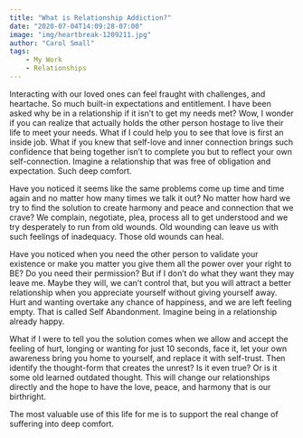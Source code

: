 ```yaml
---
title: "What is Relationship Addiction?"
date: "2020-07-04T14:09:28-07:00"
image: "img/heartbreak-1209211.jpg"
author: "Carol Small"
tags:
    - My Work
    - Relationships
---
```


Interacting with our loved ones can feel fraught with challenges, and heartache.
So much built-in expectations and entitlement. I have been asked why be in a
relationship if it isn’t to get my needs met? Wow, I wonder if you can realize
that actually holds the other person hostage to live their life to meet your
needs.  What if I could help you to see that love is first an inside job. What
if you knew that self-love and inner connection brings such confidence that
being together isn’t to complete you but to reflect your own self-connection.
Imagine a relationship that was free of obligation and expectation. Such deep
comfort.

Have you noticed it seems like the same problems come up time and time again and
no matter how many times we talk it out?  No matter how hard we try to find the
solution to create harmony and peace and connection that we crave? We complain,
negotiate, plea, process all to get understood and we try desperately to run
from old wounds. Old wounding can leave us with such feelings of inadequacy.
Those old wounds can heal.

Have you noticed when you need the other person to validate your existence or
make you matter you give them all the power over your right to BE? Do you need
their permission? But if I don’t do what they want they may leave me.  Maybe
they will, we can’t control that, but you will attract a better relationship
when you appreciate yourself without giving yourself away. Hurt and wanting
overtake any chance of happiness, and we are left feeling empty. That is called
Self Abandonment. Imagine being in a relationship already happy.

What if I were to tell you the solution comes when we allow and accept the
feeling of hurt, longing or wanting for just 10 seconds, face it, let your own
awareness bring you home to yourself, and replace it with self-trust. Then
identify the thought-form that creates the unrest? Is it even true? Or is it
some old learned outdated thought. This will change our relationships directly
and the hope to have the love, peace, and harmony that is our birthright.

The most valuable use of this life for me is to support the real change of
suffering into deep comfort.
